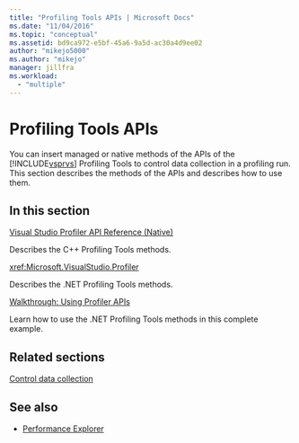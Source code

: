 ```yaml
---
title: "Profiling Tools APIs | Microsoft Docs"
ms.date: "11/04/2016"
ms.topic: "conceptual"
ms.assetid: bd9ca972-e5bf-45a6-9a5d-ac30a4d9ee02
author: "mikejo5000"
ms.author: "mikejo"
manager: jillfra
ms.workload:
  - "multiple"
---
```

# Profiling Tools APIs

You can insert managed or native methods of the APIs of the [!INCLUDE[vsprvs](../code-quality/includes/vsprvs_md.md)] Profiling Tools to control data collection in a profiling run. This section describes the methods of the APIs and describes how to use them.

## In this section

[Visual Studio Profiler API Reference (Native)](../profiling/visual-studio-profiler-api-reference-native.md)

Describes the C++ Profiling Tools methods.

<xref:Microsoft.VisualStudio.Profiler>

Describes the .NET Profiling Tools methods.

[Walkthrough: Using Profiler APIs](../profiling/walkthrough-using-profiler-apis.md)

Learn how to use the .NET Profiling Tools methods in this complete example.

## Related sections

[Control data collection](../profiling/controlling-data-collection.md)

## See also

- [Performance Explorer](../profiling/performance-explorer.md)